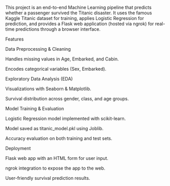 This project is an end-to-end Machine Learning pipeline that predicts whether a passenger survived the Titanic disaster. It uses the famous Kaggle Titanic dataset for training, applies Logistic Regression for prediction, and provides a Flask web application (hosted via ngrok) for real-time predictions through a browser interface.

Features

Data Preprocessing & Cleaning

Handles missing values in Age, Embarked, and Cabin.

Encodes categorical variables (Sex, Embarked).

Exploratory Data Analysis (EDA)

Visualizations with Seaborn & Matplotlib.

Survival distribution across gender, class, and age groups.

Model Training & Evaluation

Logistic Regression model implemented with scikit-learn.

Model saved as titanic_model.pkl using Joblib.

Accuracy evaluation on both training and test sets.

Deployment

Flask web app with an HTML form for user input.

ngrok integration to expose the app to the web.

User-friendly survival prediction results.
